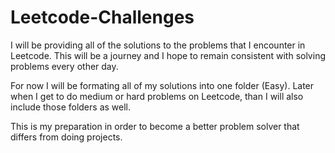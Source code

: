 # Leetcode-Challenges

I will be providing all of the solutions to the problems that I encounter in Leetcode.
This will be a journey and I hope to remain consistent with solving problems every other day.

For now I will be formating all of my solutions into one folder (Easy). 
Later when I get to do medium or hard problems on Leetcode, than I will also include those folders as well.

This is my preparation in order to become a better problem solver that differs from doing projects.